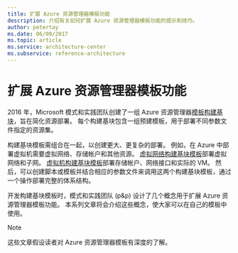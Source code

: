 ```yaml
---
title: 扩展 Azure 资源管理器模板功能
description: 介绍有关如何扩展 Azure 资源管理器模板功能的提示和技巧。
author: petertay
ms.date: 06/09/2017
ms.topic: article
ms.service: architecture-center
ms.subservice: reference-architecture
---
```


# <a name="extend-azure-resource-manager-template-functionality"></a>扩展 Azure 资源管理器模板功能

2016 年，Microsoft 模式和实践团队创建了一组 Azure 资源管理器[模板构建基块](https://github.com/mspnp/template-building-blocks/wiki)，旨在简化资源部署。 每个构建基块包含一组预建模板，用于部署不同参数文件指定的资源集。

构建基块模板需组合在一起，以创建更大、更复杂的部署。 例如，在 Azure 中部署虚拟机需要虚拟网络、存储帐户和其他资源。 [虚拟网络构建基块模板](https://github.com/mspnp/template-building-blocks/wiki/VNet-(v1))部署虚拟网络和子网。 [虚拟机构建基块模板](https://github.com/mspnp/template-building-blocks/wiki/Windows-and-Linux-VMs-(v1))部署存储帐户、网络接口和实际的 VM。 然后，可以创建脚本或模板并结合相应的参数文件来调用这两个构建基块模板，通过一个操作部署完整的体系结构。

开发构建基块模板时，模式和实践团队 (p&p) 设计了几个概念用于扩展 Azure 资源管理器模板功能。 本系列文章将会介绍这些概念，使大家可以在自己的模板中使用。

> [!NOTE]
> 这些文章假设读者对 Azure 资源管理器模板有深度的了解。